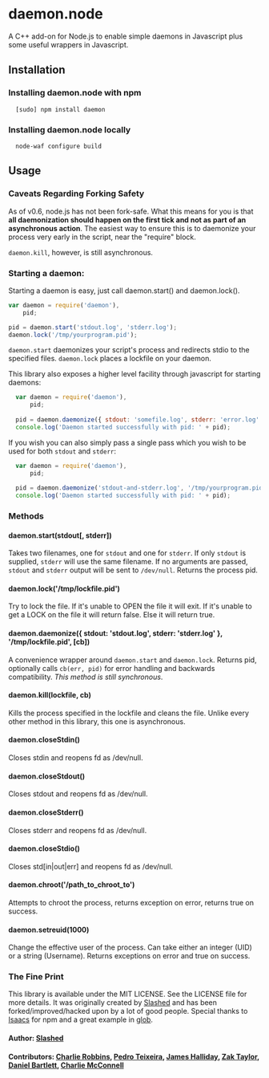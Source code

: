 # daemon.node

A C++ add-on for Node.js to enable simple daemons in Javascript plus some useful wrappers in Javascript.

## Installation

### Installing daemon.node with npm
```
  [sudo] npm install daemon
```

### Installing daemon.node locally 
```
  node-waf configure build  
```

## Usage

### Caveats Regarding Forking Safety

As of v0.6, node.js has not been fork-safe. What this means for you is that **all daemonization should happen on the first tick and not as part of an asynchronous action**. The easiest way to ensure this is to daemonize your process very early in the script, near the "require" block.

`daemon.kill`, however, is still asynchronous.

### Starting a daemon:
Starting a daemon is easy, just call daemon.start() and daemon.lock().

``` js
var daemon = require('daemon'),
    pid;

pid = daemon.start('stdout.log', 'stderr.log');
daemon.lock('/tmp/yourprogram.pid');
```

`daemon.start` daemonizes your script's process and redirects stdio to the specified files. `daemon.lock` places a lockfile on your daemon.

This library also exposes a higher level facility through javascript for starting daemons:

``` js
  var daemon = require('daemon'),
      pid;
  
  pid = daemon.daemonize({ stdout: 'somefile.log', stderr: 'error.log' }, '/tmp/yourprogram.pid');
  console.log('Daemon started successfully with pid: ' + pid);
```

If you wish you can also simply pass a single pass which you wish to be used for both `stdout` and `stderr`:

``` js
  var daemon = require('daemon'),
      pid;
  
  pid = daemon.daemonize('stdout-and-stderr.log', '/tmp/yourprogram.pid');
  console.log('Daemon started successfully with pid: ' + pid);
```

### Methods

#### daemon.start(stdout[, stderr])
  Takes two filenames, one for `stdout` and one for `stderr`. If only `stdout` is supplied, `stderr` will use the same filename. If no arguments are passed, `stdout` and `stderr` output will be sent to `/dev/null`. Returns the process pid.
#### daemon.lock('/tmp/lockfile.pid')
  Try to lock the file. If it's unable to OPEN the file it will exit. If it's unable to get a LOCK on the file it will return false. Else it will return true.
#### daemon.daemonize({ stdout: 'stdout.log', stderr: 'stderr.log' }, '/tmp/lockfile.pid', [cb])
  A convenience wrapper around `daemon.start` and `daemon.lock`. Returns pid, optionally calls `cb(err, pid)` for error handling and backwards compatibility. *This method is still synchronous*.
#### daemon.kill(lockfile, cb)
  Kills the process specified in the lockfile and cleans the file. Unlike every other method in this library, this one is asynchronous.
#### daemon.closeStdin()
  Closes stdin and reopens fd as /dev/null.
#### daemon.closeStdout()
  Closes stdout and reopens fd as /dev/null.
#### daemon.closeStderr()
  Closes stderr and reopens fd as /dev/null.
#### daemon.closeStdio()
  Closes std[in|out|err] and reopens fd as /dev/null.
#### daemon.chroot('/path_to_chroot_to')
  Attempts to chroot the process, returns exception on error, returns true on success.
#### daemon.setreuid(1000)
  Change the effective user of the process. Can take either an integer (UID) or a string (Username). Returns exceptions on error and true on success.

### The Fine Print

This library is available under the MIT LICENSE. See the LICENSE file for more details. It was originally created by [Slashed][2] and has been forked/improved/hacked upon by a lot of good people. Special thanks to [Isaacs][5] for npm and a great example in [glob][6].

#### Author: [Slashed](http://github.com/slashed)
#### Contributors: [Charlie Robbins](http://nodejitsu.com), [Pedro Teixeira](https://github.com/pgte), [James Halliday](https://github.com/substack), [Zak Taylor](https://github.com/dobl), [Daniel Bartlett](https://github.com/danbuk), [Charlie McConnell](https://github.com/AvianFlu)

[0]: http://slashed.posterous.com/writing-daemons-in-javascript-with-nodejs-0
[1]: https://github.com/pgte/fugue/blob/master/deps/daemon.cc
[2]: https://github.com/slashed/daemon.node
[3]: https://github.com/substack/daemon.node/
[4]: https://github.com/dobl/daemon.node
[5]: https://github.com/isaacs/npm
[6]: https://github.com/isaacs/node-glob
